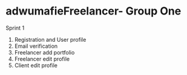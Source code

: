 # adwumafieFreelancer- Group One <br/>

Sprint 1 <br/>
1. Registration and User profile <br/>
2. Email verification
3. Freelancer add portfolio
4. Freelancer edit profile
5. Client edit profile
